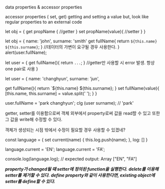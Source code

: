 data properties & accessor properties

accessor properties ( set, get)
getting and setting a value
but, look like regular properties to an external code

let obj = {
get propName {
//getter
}
set propName(value){
//setter
}
}

let obj = {
name: 'john',
surname: 'smith'
get fullName{
return `${this.name} ${this.surname}`;
}
//데이터의 가변이 요구될 경우 사용한다.
}
alert(user.fullName);

let user = {
get fullName(){
return `...`;
}
//getter만 사용할 시 error 발생.
항상 one pair로 사용
}

let user = {
name: 'changhyun',
surname: 'jun',

get fullName(){
return `${this.name} ${this.surname};
}
set fullName(value){
[this.name, this.surname] = value.split(' ');
}
}

user.fullName = 'park changhyun';
clg (user surname); // 'park'

getter, setter를 이용함으로써 객체 외부에서 property로써 값을 read할 수 있고 또한 그 값을 write해 수정할 수 있다.

객체가 생성되는 시점 밖에서 수정이 필요할 경우 사용할 수 있겠네?

const language = {
  set current(name) {
    this.log.push(name);
  },
  log: []
}

language.current = 'EN';
language.current = 'FA';

console.log(language.log);
// expected output: Array ["EN", "FA"]

***property가 changed될 때 setter에 정의된 function을 실행한다.***
***delete를 이용해 setter를 제거할 수 있다.***
***define property와 같이 사용한다면, existing object에 setter를 define할 수 있다.***